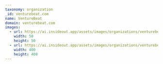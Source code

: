 ```yaml
---
taxonomy: organization
_id: venturebeat.com
name: VentureBeat
domain: venturebeat.com
images:
  - url: https://ai.insideout.app/assets/images/organizations/venturebeat.com-50x50.jpg
    width: 50
    height: 50
  - url: https://ai.insideout.app/assets/images/organizations/venturebeat.com-400x400.jpg
    width: 400
    height: 400
---
```

